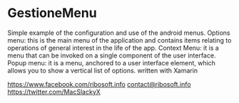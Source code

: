 # GestioneMenu

Simple example of the configuration and use of the android menus.
Options menu: this is the main menu of the application and contains items relating to operations of general interest in the life of the app.
Context Menu: it is a menu that can be invoked on a single component of the user interface.
Popup menu: it is a menu, anchored to a user interface element, which allows you to show a vertical list of options.
written with Xamarin

https://www.facebook.com/ribosoft.info
contact@ribosoft.info
https://twitter.com/MacSlackyX